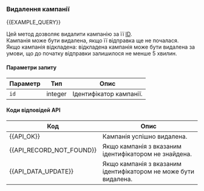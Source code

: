 ### Видалення кампанії
{{EXAMPLE_QUERY}}

Цей метод дозволяє видалити кампанію за її [ID](/help/api-docs/other#glossary-id).
<br>Кампанія може бути видалена, якщо її відправка ще не почалася. 
<br>Якщо кампанія відкладена: відкладена кампанія може бути видалена за умови, що до початку відправки залишилося не менше 5 хвилин.

#### Параметри запиту

 Параметр               | Тип     | Опис
------------------------|---------|-----------
`id`                    | integer | Ідентифікатор кампанії.




#### Коди відповідей API

Код | Опис
----|----
{{API_OK}}               | Кампанія успішно видалена.
{{API_RECORD_NOT_FOUND}} | Якщо кампанія з вказаним ідентифікатором не знайдена.
{{API_DATA_UPDATE}}      | Якщо кампанія з вказаним ідентифікатором не може бути видалена.
